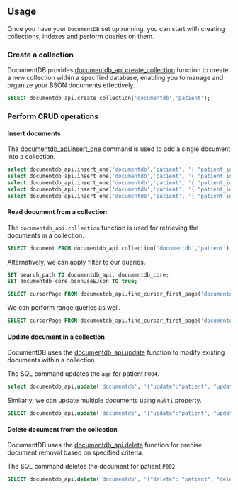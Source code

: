 
## Usage

Once you have your `DocumentDB` set up running, you can start with creating collections, indexes and perform queries on them.

### Create a collection

DocumentDB provides [documentdb_api.create_collection](https://github.com/microsoft/documentdb/wiki/Functions#create_collection) function to create a new collection within a specified database, enabling you to manage and organize your BSON documents effectively.

```sql
SELECT documentdb_api.create_collection('documentdb','patient');
```

### Perform CRUD operations

#### Insert documents

The [documentdb_api.insert_one](https://github.com/microsoft/documentdb/wiki/Functions#insert_one) command is used to add a single document into a collection.

```sql
select documentdb_api.insert_one('documentdb','patient', '{ "patient_id": "P001", "name": "Alice Smith", "age": 30, "phone_number": "555-0123", "registration_year": "2023","conditions": ["Diabetes", "Hypertension"]}');
select documentdb_api.insert_one('documentdb','patient', '{ "patient_id": "P002", "name": "Bob Johnson", "age": 45, "phone_number": "555-0456", "registration_year": "2023", "conditions": ["Asthma"]}');
select documentdb_api.insert_one('documentdb','patient', '{ "patient_id": "P003", "name": "Charlie Brown", "age": 29, "phone_number": "555-0789", "registration_year": "2024", "conditions": ["Allergy", "Anemia"]}');
select documentdb_api.insert_one('documentdb','patient', '{ "patient_id": "P004", "name": "Diana Prince", "age": 40, "phone_number": "555-0987", "registration_year": "2024", "conditions": ["Migraine"]}');
select documentdb_api.insert_one('documentdb','patient', '{ "patient_id": "P005", "name": "Edward Norton", "age": 55, "phone_number": "555-1111", "registration_year": "2025", "conditions": ["Hypertension", "Heart Disease"]}');
```

#### Read document from a collection

The `documentdb_api.collection` function is used for retrieving the documents in a collection.

```sql
SELECT document FROM documentdb_api.collection('documentdb','patient');
```

Alternatively, we can apply filter to our queries.

```sql
SET search_path TO documentdb_api, documentdb_core;
SET documentdb_core.bsonUseEJson TO true;

SELECT cursorPage FROM documentdb_api.find_cursor_first_page('documentdb', '{ "find" : "patient", "filter" : {"patient_id":"P005"}}');
```

We can perform range queries as well.

```sql
SELECT cursorPage FROM documentdb_api.find_cursor_first_page('documentdb', '{ "find" : "patient", "filter" : { "$and": [{ "age": { "$gte": 10 } },{ "age": { "$lte": 35 } }] }}');
```

#### Update document in a collection

DocumentDB uses the [documentdb_api.update](https://github.com/microsoft/documentdb/wiki/Functions#update) function to modify existing documents within a collection.

The SQL command updates the `age` for patient `P004`.

```sql
select documentdb_api.update('documentdb', '{"update":"patient", "updates":[{"q":{"patient_id":"P004"},"u":{"$set":{"age":14}}}]}');
```

Similarly, we can update multiple documents using `multi` property.

```sql
SELECT documentdb_api.update('documentdb', '{"update":"patient", "updates":[{"q":{},"u":{"$set":{"age":24}},"multi":true}]}');
```

#### Delete document from the collection

DocumentDB uses the [documentdb_api.delete](https://github.com/microsoft/documentdb/wiki/Functions#delete) function for precise document removal based on specified criteria.

The SQL command deletes the document for patient `P002`.

```sql
SELECT documentdb_api.delete('documentdb', '{"delete": "patient", "deletes": [{"q": {"patient_id": "P002"}, "limit": 1}]}');
```